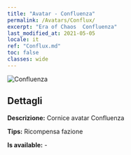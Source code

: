 ```yaml
---
title: "Avatar - Confluenza"
permalink: /Avatars/Conflux/
excerpt: "Era of Chaos  Confluenza"
last_modified_at: 2021-05-05
locale: it
ref: "Conflux.md"
toc: false
classes: wide
---
```

 ![Confluenza](/images/a/avatarFrame_44.png)

## Dettagli

 **Descrizione:** Cornice avatar Confluenza 

 **Tips:** Ricompensa fazione 

 **Is available:**  - 

